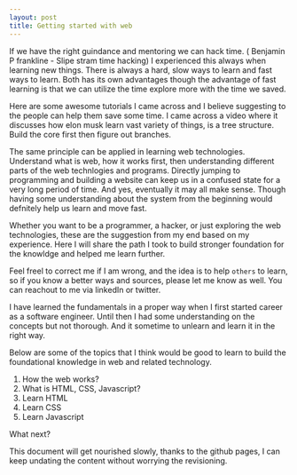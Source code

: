 ```yaml
---
layout: post
title: Getting started with web
---
```


If we have the right guindance and mentoring we can hack time. ( Benjamin P frankline - Slipe stram time hacking)
I experienced this always when learning new things. There is always a hard, slow ways to learn and fast ways to learn.
Both has its own advantages though the advantage of fast learning is that we can utilize the time explore more with the time we saved.

Here are some awesome tutorials I came across and I believe suggesting to the people can help them save some time.
I came across a video where it discusses how elon musk learn vast variety of things, is a tree structure. Build the core first then figure out branches.

The same principle can be applied in learning web technologies. Understand what is web, how it works first, then understanding different parts of the web technlogies and programs. Directly jumping to programming and building a website can keep us in a confused state for a very long period of time. And yes, eventually it may all make sense. Though having some understanding about the system from the beginning would defnitely help us learn and move fast.

Whether you want to be a programmer, a hacker, or just exploring the web technologies, these are the suggestion from my end based on my experience. Here I will share the path I took to build stronger foundation for the knowldge and helped me learn further.

Feel freel to correct me if I am wrong, and the idea is to help `others` to learn, so if you know a better ways and sources, please let me know as well. You can reachout to me via linkedIn or twitter.

I have learned the fundamentals in a proper way when I first started career as a software engineer. Until then I had some understanding on the concepts but not thorough. And it sometime to unlearn and learn it in the right way.

Below are some of the topics that I think would be good to learn to build the foundational knowledge in web and related technology.

1. How the web works?
2. What is HTML, CSS, Javascript?
3. Learn HTML
4. Learn CSS
5. Learn Javascript

What next?

This document will get nourished slowly, thanks to the github pages, I can keep undating the content without worrying the revisioning.